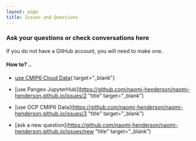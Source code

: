 ```yaml
---
layout: page
title: Issues and Questions
---
```



###  Ask your questions or check conversations here
If you do not have a GitHub account, you will need to make one.

#### How to? .. 
- [use CMIP6 Cloud Data](https://github.com/naomi-henderson/naomi-henderson.github.io/issues/1){:target="_blank"}

- [use Pangeo JupyterHub](https://github.com/naomi-henderson/naomi-henderson.github.io/issues/2 "title" target="_blank")

- [use OCP CMIP6 Data](https://github.com/naomi-henderson/naomi-henderson.github.io/issues/3 "title" target="_blank")

- [ask a new question](https://github.com/naomi-henderson/naomi-henderson.github.io/issues/new "title" target="_blank")
